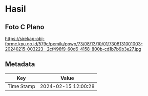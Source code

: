 # Hasil

## Foto C Plano

https://sirekap-obj-formc.kpu.go.id/579c/pemilu/ppwp/73/08/13/10/01/7308131001003-20240215-003223--2cf496f9-60d6-4158-800b-cd1b7b9b3e27.jpg


## Metadata

| Key        | Value               |
| ---------- | ------------------- |
| Time Stamp | 2024-02-15 12:00:28 |



